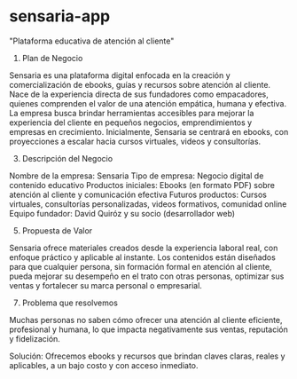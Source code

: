 # sensaria-app
"Plataforma educativa de atención al cliente"

1. Plan de Negocio
   
Sensaria es una plataforma digital enfocada en la creación y comercialización de ebooks, guías y recursos sobre atención al cliente. Nace de la experiencia directa de sus fundadores como empacadores, quienes comprenden el valor de una atención empática, humana y efectiva. La empresa busca brindar herramientas accesibles para mejorar la experiencia del cliente en pequeños negocios, emprendimientos y empresas en crecimiento. Inicialmente, Sensaria se centrará en ebooks, con proyecciones a escalar hacia cursos virtuales, videos y consultorías.

3. Descripción del Negocio
   
Nombre de la empresa: Sensaria
Tipo de empresa: Negocio digital de contenido educativo
Productos iniciales: Ebooks (en formato PDF) sobre atención al cliente y comunicación efectiva
Futuros productos: Cursos virtuales, consultorías personalizadas, videos formativos, comunidad online
Equipo fundador: David Quiróz y su socio (desarrollador web)

5. Propuesta de Valor
   
Sensaria ofrece materiales creados desde la experiencia laboral real, con enfoque práctico y aplicable al instante. Los contenidos están diseñados para que cualquier persona, sin formación formal en atención al cliente, pueda mejorar su desempeño en el trato con otras personas, optimizar sus ventas y fortalecer su marca personal o empresarial.

7. Problema que resolvemos
   
Muchas personas no saben cómo ofrecer una atención al cliente eficiente, profesional y humana, lo que impacta negativamente sus ventas, reputación y fidelización.

Solución:
Ofrecemos ebooks y recursos que brindan claves claras, reales y aplicables, a un bajo costo y con acceso inmediato.
